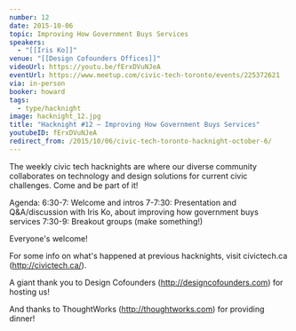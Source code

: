 ```yaml
---
number: 12
date: 2015-10-06
topic: Improving How Government Buys Services
speakers:
  - "[[Iris Ko]]"
venue: "[[Design Cofounders Offices]]"
videoUrl: https://youtu.be/fErxDVuNJeA
eventUrl: https://www.meetup.com/civic-tech-toronto/events/225372621
via: in-person
booker: howard
tags:
  - type/hacknight
image: hacknight_12.jpg
title: "Hacknight #12 – Improving How Government Buys Services"
youtubeID: fErxDVuNJeA
redirect_from: /2015/10/06/civic-tech-toronto-hacknight-october-6/
---
```


The weekly civic tech hacknights are where our diverse community collaborates on technology and design solutions for current civic challenges. Come and be part of it!

Agenda:
6:30-7: Welcome and intros
7-7:30: Presentation and Q&A/discussion with Iris Ko, about improving how government buys services
7:30-9: Breakout groups (make something!)

Everyone's welcome!

For some info on what's happened at previous hacknights, visit civictech.ca (http://civictech.ca/).

A giant thank you to Design Cofounders (http://designcofounders.com) for hosting us!

And thanks to ThoughtWorks (http://thoughtworks.com) for providing dinner!